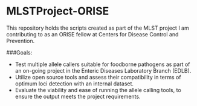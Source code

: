 # MLSTProject-ORISE

This repository holds the scripts created as part of the MLST project I am contributing to as an ORISE fellow at Centers for Disease Control and Prevention.

###Goals:
- Test multiple allele callers suitable for foodborne pathogens as part of an on-going project in the Enteric Diseases Laboratory Branch (EDLB).
- Utilize open source tools and assess their compatibility in terms of optimum loci detection with an internal dataset.
- Evaluate  the viability and ease of running the allele calling tools, to ensure the output meets the project requirements.
